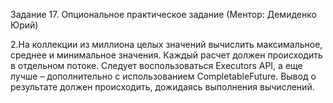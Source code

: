 Задание 17. Опциональное практическое задание (Ментор: Демиденко Юрий)

2.На коллекции из миллиона целых значений вычислить максимальное, среднее и минимальное значения. Каждый расчет должен происходить в отдельном потоке. Следует воспользоваться Executors API, а еще лучше – дополнительно с использованием CompletableFuture. Вывод о результате должен происходить, дожидаясь выполнения вычислений.